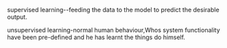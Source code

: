 supervised learning--feeding the data to the model to predict the desirable output.

unsupervised learning-normal human behaviour,Whos system functionality have been pre-defined and he has learnt the things do himself.
